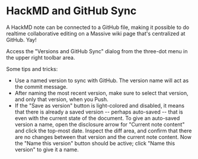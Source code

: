 # HackMD and GitHub Sync

A HackMD note can be connected to a GitHub file, making it possible to do realtime collaborative editing on a Massive wiki page that's centralized at GitHub. Yay!

Access the "Versions and GitHub Sync" dialog from the three-dot menu in the upper right toolbar area.

Some tips and tricks:

- Use a named version to sync with GitHub.  The version name will act as the commit message.
- After naming the most recent version, make sure to select that version, and only that version, when you Push.
- If the "Save as version" button is light-colored and disabled, it means that there is already a saved version -- perhaps auto-saved --  that is even with the current state of the document.  To give an auto-saved version a name, open the disclosure arrow for "Current note content" and click the top-most date.  Inspect the diff area, and confirm that there are no changes between that version and the current note content.  Now the "Name this version" button should be active; click "Name this version" to give it a name.